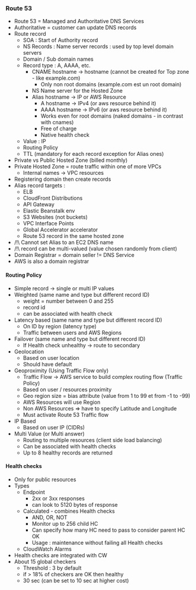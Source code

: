 ### Route 53

- Route 53 = Managed and Authoritative DNS Services
- Authoritative  = customer can update DNS records
- Route record
    - SOA : Start of Authority record
    - NS Records : Name server records : used by top level domain servers 
    - Domain / Sub domain names
    - Record type : A, AAAA, etc.
        - CNAME hostname -> hostname (cannot be created for Top zone - like example.com)
            - Only non root domains (example.com est un root domain)
        - NS Name server for the Hosted Zone
        - Alias hostname -> IP or AWS Resource
            - A hostname -> IPv4 (or aws resource behind it)
            - AAAA hostname -> IPv6  (or aws resource behind it)
            - Works even for root domains (naked domains - in contrast with cnames)
            - Free of charge
            - Native health check
    - Value : IP
    - Routing Policy
    - TTL (mandatory for each record exception for Alias ones)
- Private vs Public Hosted Zone (billed monthly)
- Private Hosted Zone = route traffic within one of more VPCs
    - Internal names -> VPC resources
- Registering domain then create records
- Alias record targets :
    - ELB
    - CloudFront Distributions
    - API Gateway
    - Elastic Beanstalk env
    - S3 Websites (not buckets)
    - VPC Interface Points
    - Global Accelerator accelerator
    - Route 53 record in the same hosted zone
- /!\ Cannot set Alias to an EC2 DNS name
- /!\ record can be multi-valued (value chosen randomly from client)
- Domain Registrar = domain seller != DNS Service
- AWS is also a domain registrar 
#### Routing Policy

- Simple record -> single or multi IP values
- Weighted (same name and type but different record ID)
    - weight = number between 0 and 255
    - record id
    - can be associated with health check 
- Latency based  (same name and type but different record ID)
    - On ID by region (latency type)
    - Traffic between users and AWS Regions
- Failover  (same name and type but different record ID)
    - If Health check unhealthy -> route to secondary
- Geolocation
    - Based on user location
    - Should have default
- Geoproximity (Using Traffic Flow only)
    - Traffic Flow -> AWS service to build complex routing flow (Traffic Policy)
    - Based on user / resources proximity
    - Geo region size = bias attribute (value from 1 to 99 et from -1 to -99)
    - AWS Resources will use Region
    - Non AWS Resources => have to specify Latitude and Longitude
    - Must activate Route 53 Traffic flow
- IP Based
    - Based on user IP (CIDRs)
- Multi Value (or Multi answer)
    - Routing to multiple resources (client side load balancing)
    - Can be associated with health checks
    - Up to 8 healthy records are returned

#### Health checks

- Only for public resources
- Types
    - Endpoint
        - 2xx or 3xx responses
        - can look to 5120 bytes of response
    - Calculated - combines Health checks
        - AND, OR, NOT
        - Monitor up to 256 child HC
        - Can specify how many HC need to pass to consider parent HC OK
        - Usage : maintenance without failing all Health checks
    - CloudWatch Alarms
- Health checks are integrated with CW
- About 15 global checkers
    - Threshold : 3 by default
    - if > 18% of checkers are OK then healthy
    - 30 sec (can be set to 10 sec at higher cost)
